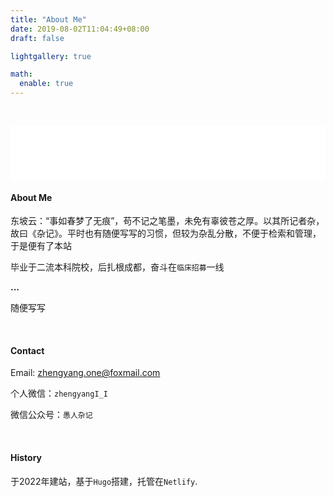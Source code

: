 ```yaml
---
title: "About Me"
date: 2019-08-02T11:04:49+08:00
draft: false

lightgallery: true

math:
  enable: true
---
```




&nbsp;

<iframe frameborder="no" border="0" marginwidth="0" marginheight="0" width=100% height=86 src="//music.163.com/outchain/player?type=2&id=28996922&auto=1&height=66"></iframe>

#### About Me

东坡云：“事如春梦了无痕”，苟不记之笔墨，未免有辜彼苍之厚。以其所记者杂，故曰《杂记》。平时也有随便写写的习惯，但较为杂乱分散，不便于检索和管理，于是便有了本站

毕业于二流本科院校，后扎根成都，奋斗在`临床招募`一线

**...**

随便写写

&nbsp;

#### Contact

Email:  zhengyang.one@foxmail.com

个人微信：`zhengyangI_I`

微信公众号：`愚人杂记`

&nbsp;

#### History

于2022年建站，基于`Hugo`搭建，托管在`Netlify`.

